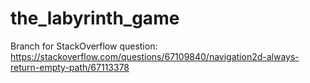 # the_labyrinth_game
Branch for StackOverflow question:
https://stackoverflow.com/questions/67109840/navigation2d-always-return-empty-path/67113378
